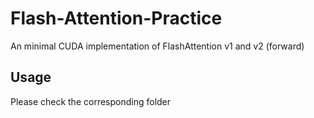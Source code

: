 # Flash-Attention-Practice
An minimal CUDA implementation of FlashAttention v1 and v2 (forward)

## Usage
Please check the corresponding folder
